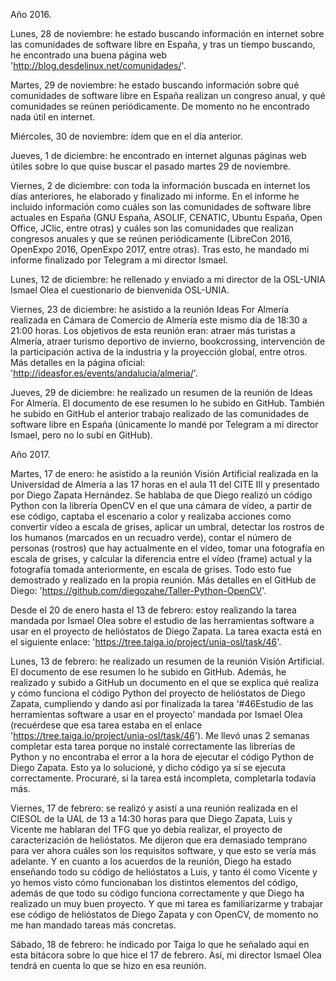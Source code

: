 Año 2016.

Lunes, 28 de noviembre: he estado buscando información en internet sobre las comunidades de software libre en España, y tras un tiempo buscando, he encontrado una buena página web 'http://blog.desdelinux.net/comunidades/'.

Martes, 29 de noviembre: he estado buscando información sobre qué comunidades de software libre en España realizan un congreso anual, y qué comunidades se reúnen periódicamente. De momento no he encontrado nada útil en internet.

Miércoles, 30 de noviembre: ídem que en el día anterior.

Jueves, 1 de diciembre: he encontrado en internet algunas páginas web útiles sobre lo que quise buscar el pasado martes 29 de noviembre.

Viernes, 2 de diciembre: con toda la información buscada en internet los días anteriores, he elaborado y finalizado mi informe. En el informe he incluido información como cuáles son las comunidades de software libre actuales en España (GNU España, ASOLIF, CENATIC, Ubuntu España, Open Office, JClic, entre otras) y cuáles son las comunidades que realizan congresos anuales y que se reúnen periódicamente (LibreCon 2016, OpenExpo 2016, OpenExpo 2017, entre otras). Tras esto, he mandado mi informe finalizado por Telegram a mi director Ismael.

Lunes, 12 de diciembre: he rellenado y enviado a mi director de la OSL-UNIA Ismael Olea el cuestionario de bienvenida OSL-UNIA.

Viernes, 23 de diciembre: he asistido a la reunión Ideas For Almería realizada en Cámara de Comercio de Almería este mismo día de 18:30 a 21:00 horas. Los objetivos de esta reunión eran: atraer más turistas a Almería, atraer turismo deportivo de invierno, bookcrossing, intervención de la participación activa de la industria y la proyección global, entre otros. Más detalles en la página oficial: 'http://ideasfor.es/events/andalucia/almeria/'.

Jueves, 29 de diciembre: he realizado un resumen de la reunión de Ideas For Almería. El documento de ese resumen lo he subido en GitHub. También he subido en GitHub el anterior trabajo realizado de las comunidades de software libre en España (únicamente lo mandé por Telegram a mi director Ismael, pero no lo subí en GitHub).

Año 2017.

Martes, 17 de enero: he asistido a la reunión Visión Artificial realizada en la Universidad de Almería a las 17 horas en el aula 11 del CITE III y presentado por Diego Zapata Hernández. Se hablaba de que Diego realizó un código Python con la librería OpenCV en el que una cámara de vídeo, a partir de ese código, captaba el escenario a color y realizaba acciones como convertir vídeo a escala de grises, aplicar un umbral, detectar los rostros de los humanos (marcados en un recuadro verde), contar el número de personas (rostros) que hay actualmente en el vídeo, tomar una fotografía en escala de grises, y calcular la diferencia entre el vídeo (frame) actual y la fotografía tomada anteriormente, en escala de grises. Todo esto fue demostrado y realizado en la propia reunión. Más detalles en el GitHub de Diego: 'https://github.com/diegozahe/Taller-Python-OpenCV'.

Desde el 20 de enero hasta el 13 de febrero: estoy realizando la tarea mandada por Ismael Olea sobre el estudio de las herramientas software a usar en el proyecto de helióstatos de Diego Zapata. La tarea exacta está en el siguiente enlace: 'https://tree.taiga.io/project/unia-osl/task/46'.

Lunes, 13 de febrero: he realizado un resumen de la reunión Visión Artificial. El documento de ese resumen lo he subido en GitHub. Además, he realizado y subido a GitHub un documento en el que se explica qué realiza y cómo funciona el código Python del proyecto de helióstatos de Diego Zapata, cumpliendo y dando así por finalizada la tarea '#46Estudio de las herramientas software a usar en el proyecto' mandada por Ismael Olea (recuérdese que esa tarea estaba en el enlace 'https://tree.taiga.io/project/unia-osl/task/46'). Me llevó unas 2 semanas completar esta tarea porque no instalé correctamente las librerías de Python y no encontraba el error a la hora de ejecutar el código Python de Diego Zapata. Esto ya lo solucioné, y dicho código ya sí se ejecuta correctamente. Procuraré, si la tarea está incompleta, completarla todavía más.

Viernes, 17 de febrero: se realizó y asistí a una reunión realizada en el CIESOL de la UAL de 13 a 14:30 horas para que Diego Zapata, Luis y Vicente me hablaran del TFG que yo debía realizar, el proyecto de caracterización de helióstatos. Me dijeron que era demasiado temprano para ver ahora cuáles son los requisitos software, y que esto se vería más adelante. Y en cuanto a los acuerdos de la reunión, Diego ha estado enseñando todo su código de helióstatos a Luis, y tanto él como Vicente y yo hemos visto cómo funcionaban los distintos elementos del código, además de que todo su código funciona correctamente y que Diego ha realizado un muy buen proyecto. Y que mi tarea es familiarizarme y trabajar ese código de helióstatos de Diego Zapata y con OpenCV, de momento no me han mandado tareas más concretas.

Sábado, 18 de febrero: he indicado por Taiga lo que he señalado aquí en esta bitácora sobre lo que hice el 17 de febrero. Así, mi director Ismael Olea tendrá en cuenta lo que se hizo en esa reunión.
